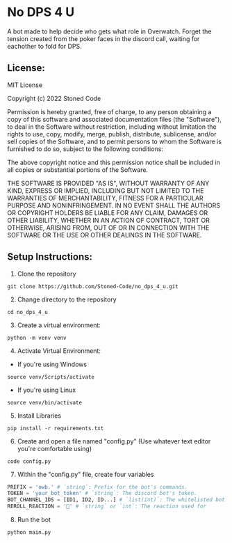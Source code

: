 # No DPS 4 U
A bot made to help decide who gets what role in Overwatch.
Forget the tension created from the poker faces in the discord
call, waiting for eachother to fold for DPS.

## License:
MIT License

Copyright (c) 2022 Stoned Code

Permission is hereby granted, free of charge, to any person obtaining a copy
of this software and associated documentation files (the "Software"), to deal
in the Software without restriction, including without limitation the rights
to use, copy, modify, merge, publish, distribute, sublicense, and/or sell
copies of the Software, and to permit persons to whom the Software is
furnished to do so, subject to the following conditions:

The above copyright notice and this permission notice shall be included in all
copies or substantial portions of the Software.

THE SOFTWARE IS PROVIDED "AS IS", WITHOUT WARRANTY OF ANY KIND, EXPRESS OR
IMPLIED, INCLUDING BUT NOT LIMITED TO THE WARRANTIES OF MERCHANTABILITY,
FITNESS FOR A PARTICULAR PURPOSE AND NONINFRINGEMENT. IN NO EVENT SHALL THE
AUTHORS OR COPYRIGHT HOLDERS BE LIABLE FOR ANY CLAIM, DAMAGES OR OTHER
LIABILITY, WHETHER IN AN ACTION OF CONTRACT, TORT OR OTHERWISE, ARISING FROM,
OUT OF OR IN CONNECTION WITH THE SOFTWARE OR THE USE OR OTHER DEALINGS IN THE
SOFTWARE.

## Setup Instructions:
1. Clone the repository
```
git clone https://github.com/Stoned-Code/no_dps_4_u.git
```
2. Change directory to the repository
```
cd no_dps_4_u
```
3. Create a virtual environment:
```
python -m venv venv
```
4. Activate Virtual Environment:

- If you're using Windows
```
source venv/Scripts/activate
```

- If you're using Linux
``` 
source venv/bin/activate
```
5. Install Libraries
```
pip install -r requirements.txt
```
6. Create and open a file named "config.py" (Use whatever text editor you're comfortable using)
```
code config.py
```
7. Within the "config.py" file, create four variables
```python
PREFIX = 'owb.' # `string`: Prefix for the bot's commands.
TOKEN = 'your_bot_token' # `string`: The discord bot's token.
BOT_CHANNEL_IDS = [ID1, ID2, ID...] # `list(int)`: The whitelisted bot command channel for the bot.
REROLL_REACTION = '🎲' # `string` or `int`: The reaction used for 
```
8. Run the bot
```
python main.py
```
